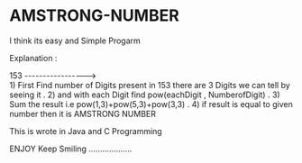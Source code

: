 # AMSTRONG-NUMBER


I think its easy and Simple Progarm


Explanation :

 153 ----------------->  
                        1)   First Find number of Digits present in 153 there are 3 Digits we can tell by seeing it .
                        2)   and with each Digit find pow(eachDigit , NumberofDigit) .
                        3)   Sum the result i.e pow(1,3)+pow(5,3)+pow(3,3) .
                        4)   if result is equal to given number then it is AMSTRONG NUMBER
                        
     
     
 This is wrote in Java and C Programming 
 
 
 ENJOY Keep Smiling ...................
